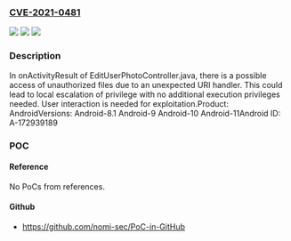 ### [CVE-2021-0481](https://cve.mitre.org/cgi-bin/cvename.cgi?name=CVE-2021-0481)
![](https://img.shields.io/static/v1?label=Product&message=Android&color=blue)
![](https://img.shields.io/static/v1?label=Version&message=n%2Fa&color=blue)
![](https://img.shields.io/static/v1?label=Vulnerability&message=Elevation%20of%20privilege&color=brighgreen)

### Description

In onActivityResult of EditUserPhotoController.java, there is a possible access of unauthorized files due to an unexpected URI handler. This could lead to local escalation of privilege with no additional execution privileges needed. User interaction is needed for exploitation.Product: AndroidVersions: Android-8.1 Android-9 Android-10 Android-11Android ID: A-172939189

### POC

#### Reference
No PoCs from references.

#### Github
- https://github.com/nomi-sec/PoC-in-GitHub

